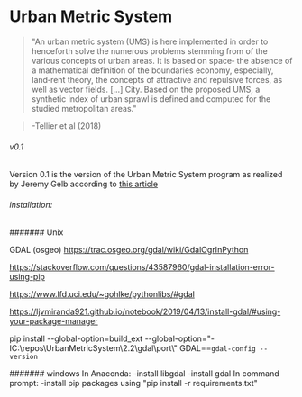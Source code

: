 # Urban Metric System
> "An urban metric system (UMS) is here implemented in order to henceforth solve the
> numerous problems stemming from of the various concepts of urban areas. It is based on space‐
> the absence of a mathematical definition of the boundaries economy, especially, land‐rent theory,
> the concepts of attractive and repulsive forces, as well as vector fields. [...] City. Based on
> the proposed UMS, a synthetic index of urban sprawl is defined and computed for the studied
> metropolitan
> areas."

> -Tellier et al (2018)

###### v0.1
Version 0.1 is the version of the Urban Metric System program as
realized by Jeremy Gelb according to [this article](./Tellier_et_al-2018-Regional_Science_Policy__26_Practice.pdf)


###### installation:

####### Unix

GDAL (osgeo)
https://trac.osgeo.org/gdal/wiki/GdalOgrInPython

https://stackoverflow.com/questions/43587960/gdal-installation-error-using-pip

https://www.lfd.uci.edu/~gohlke/pythonlibs/#gdal

https://ljvmiranda921.github.io/notebook/2019/04/13/install-gdal/#using-your-package-manager


pip install --global-option=build_ext --global-option="-IC:\\repos\\UrbanMetricSystem\\2.2\\gdal\\port\\" GDAL==`gdal-config --version`

####### windows
In Anaconda:
    -install libgdal
    -install gdal
In command prompt:
    -install pip packages using "pip install -r requirements.txt"


